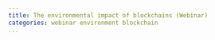 ```yaml
---
title: The environmental impact of blockchains (Webinar)
categories: webinar environment blockchain
...
```


